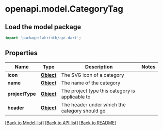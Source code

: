 # openapi.model.CategoryTag

## Load the model package
```dart
import 'package:labrinth/api.dart';
```

## Properties
Name | Type | Description | Notes
------------ | ------------- | ------------- | -------------
**icon** | [**Object**](.md) | The SVG icon of a category | 
**name** | [**Object**](.md) | The name of the category | 
**projectType** | [**Object**](.md) | The project type this category is applicable to | 
**header** | [**Object**](.md) | The header under which the category should go | 

[[Back to Model list]](../README.md#documentation-for-models) [[Back to API list]](../README.md#documentation-for-api-endpoints) [[Back to README]](../README.md)



